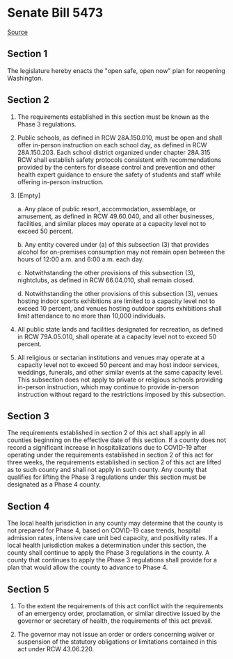 # Senate Bill 5473

[Source](http://lawfilesext.leg.wa.gov/biennium/2021-22/Xml/Bills/Senate%20Bills/5473.xml)
## Section 1
The legislature hereby enacts the "open safe, open now" plan for reopening Washington.


## Section 2
1. The requirements established in this section must be known as the Phase 3 regulations.

2. Public schools, as defined in RCW 28A.150.010, must be open and shall offer in-person instruction on each school day, as defined in RCW 28A.150.203. Each school district organized under chapter 28A.315 RCW shall establish safety protocols consistent with recommendations provided by the centers for disease control and prevention and other health expert guidance to ensure the safety of students and staff while offering in-person instruction.

3. [Empty]

    a. Any place of public resort, accommodation, assemblage, or amusement, as defined in RCW 49.60.040, and all other businesses, facilities, and similar places may operate at a capacity level not to exceed 50 percent.

    b. Any entity covered under (a) of this subsection (3) that provides alcohol for on-premises consumption may not remain open between the hours of 12:00 a.m. and 6:00 a.m. each day.

    c. Notwithstanding the other provisions of this subsection (3), nightclubs, as defined in RCW 66.04.010, shall remain closed.

    d. Notwithstanding the other provisions of this subsection (3), venues hosting indoor sports exhibitions are limited to a capacity level not to exceed 10 percent, and venues hosting outdoor sports exhibitions shall limit attendance to no more than 10,000 individuals.

4. All public state lands and facilities designated for recreation, as defined in RCW 79A.05.010, shall operate at a capacity level not to exceed 50 percent.

5. All religious or sectarian institutions and venues may operate at a capacity level not to exceed 50 percent and may host indoor services, weddings, funerals, and other similar events at the same capacity level. This subsection does not apply to private or religious schools providing in-person instruction, which may continue to provide in-person instruction without regard to the restrictions imposed by this subsection.


## Section 3
The requirements established in section 2 of this act shall apply in all counties beginning on the effective date of this section. If a county does not record a significant increase in hospitalizations due to COVID-19 after operating under the requirements established in section 2 of this act for three weeks, the requirements established in section 2 of this act are lifted as to such county and shall not apply in such county. Any county that qualifies for lifting the Phase 3 regulations under this section must be designated as a Phase 4 county.


## Section 4
The local health jurisdiction in any county may determine that the county is not prepared for Phase 4, based on COVID-19 case trends, hospital admission rates, intensive care unit bed capacity, and positivity rates. If a local health jurisdiction makes a determination under this section, the county shall continue to apply the Phase 3 regulations in the county. A county that continues to apply the Phase 3 regulations shall provide for a plan that would allow the county to advance to Phase 4.


## Section 5
1. To the extent the requirements of this act conflict with the requirements of an emergency order, proclamation, or similar directive issued by the governor or secretary of health, the requirements of this act prevail.

2. The governor may not issue an order or orders concerning waiver or suspension of the statutory obligations or limitations contained in this act under RCW 43.06.220.

